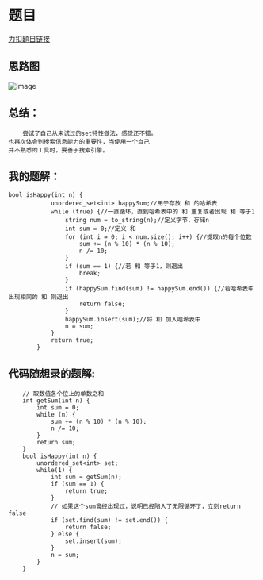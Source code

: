 # 题目
[力扣题目链接](https://leetcode-cn.com/problems/happy-number/)
## 思路图
![image](https://github.com/sumo123456789/DataStructureAndAlgorithm/blob/main/3.%E5%93%88%E5%B8%8C%E8%A1%A8/image/HashImage3.png)
## 总结：
```
    尝试了自己从未试过的set特性做法，感觉还不错。
也再次体会到搜索信息能力的重要性，当使用一个自己
并不熟悉的工具时，要善于搜索引擎。
```
## 我的题解：
```
bool isHappy(int n) {
            unordered_set<int> happySum;//用于存放 和 的哈希表
            while (true) {//一直循环，直到哈希表中的 和 重复或者出现 和 等于1
                string num = to_string(n);//定义字节，存储n
                int sum = 0;//定义 和
                for (int i = 0; i < num.size(); i++) {//提取n的每个位数
                    sum += (n % 10) * (n % 10);
                    n /= 10;
                }
                if (sum == 1) {//若 和 等于1，则退出
                    break;
                }
                if (happySum.find(sum) != happySum.end()) {//若哈希表中出现相同的 和 则退出
                    return false;
                }
                happySum.insert(sum);//将 和 加入哈希表中
                n = sum;
            }
            return true;           
        }

```
## 代码随想录的题解:
```
    // 取数值各个位上的单数之和
    int getSum(int n) {
        int sum = 0;
        while (n) {
            sum += (n % 10) * (n % 10);
            n /= 10;
        }
        return sum;
    }
    bool isHappy(int n) {
        unordered_set<int> set;
        while(1) {
            int sum = getSum(n);
            if (sum == 1) {
                return true;
            }
            // 如果这个sum曾经出现过，说明已经陷入了无限循环了，立刻return false
            if (set.find(sum) != set.end()) {
                return false;
            } else {
                set.insert(sum);
            }
            n = sum;
        }
    }
```                                    
